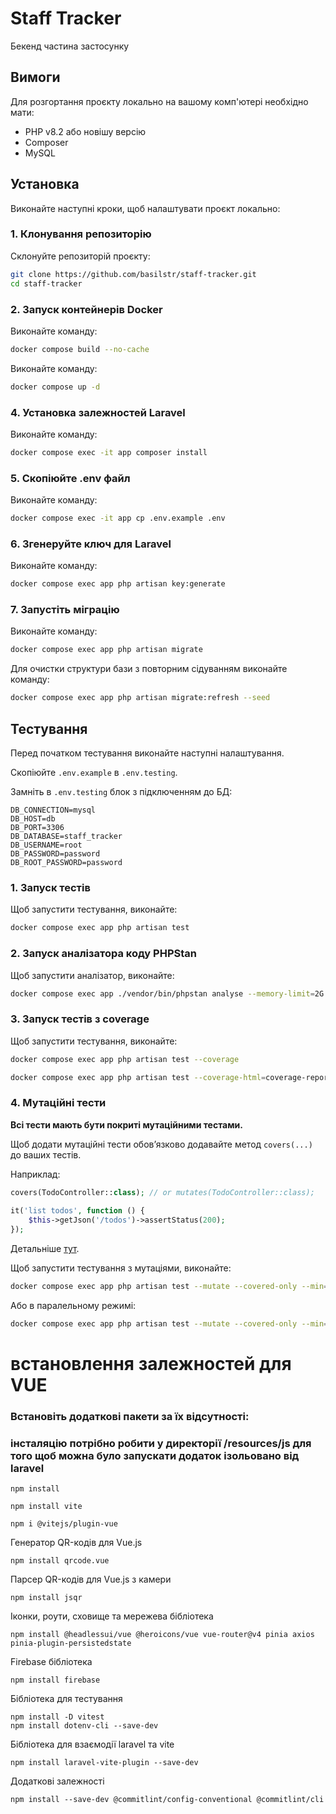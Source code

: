 # Staff Tracker

Бекенд частина застосунку

## Вимоги

Для розгортання проєкту локально на вашому комп'ютері необхідно мати:
- PHP v8.2 або новішу версію
- Composer
- MySQL

## Установка

Виконайте наступні кроки, щоб налаштувати проєкт локально:

### 1. Клонування репозиторію

Склонуйте репозиторій проєкту:

```bash
git clone https://github.com/basilstr/staff-tracker.git
cd staff-tracker
```

### 2. Запуск контейнерів Docker

Виконайте команду:

```bash
docker compose build --no-cache
```

Виконайте команду:

```bash
docker compose up -d
```

### 4. Установка залежностей Laravel

Виконайте команду:

```bash
docker compose exec -it app composer install
```

### 5. Скопіюйте .env файл

Виконайте команду:

```bash
docker compose exec -it app cp .env.example .env
```

### 6. Згенеруйте ключ для Laravel

Виконайте команду:

```bash
docker compose exec app php artisan key:generate
```

### 7. Запустіть міграцію

Виконайте команду:

```bash
docker compose exec app php artisan migrate
```
Для очистки структури бази з повторним сідуванням виконайте команду:

```bash
docker compose exec app php artisan migrate:refresh --seed
```

## Тестування

Перед початком тестування виконайте наступні налаштування.

Скопіюйте `.env.example` в `.env.testing`.

Замніть в `.env.testing` блок з підключенням до БД:
```dotenv
DB_CONNECTION=mysql
DB_HOST=db
DB_PORT=3306
DB_DATABASE=staff_tracker
DB_USERNAME=root
DB_PASSWORD=password
DB_ROOT_PASSWORD=password
```

### 1. Запуск тестів

Щоб запустити тестування, виконайте:

```bash
docker compose exec app php artisan test
```

### 2. Запуск аналізатора коду PHPStan

Щоб запустити аналізатор, виконайте:

```bash
docker compose exec app ./vendor/bin/phpstan analyse --memory-limit=2G
```

### 3. Запуск тестів з coverage

Щоб запустити тестування, виконайте:

```bash
docker compose exec app php artisan test --coverage
```

```bash
docker compose exec app php artisan test --coverage-html=coverage-report
```

### 4. Мутаційні тести

**Всі тести мають бути покриті мутаційними тестами.**

Щоб додати мутаційні тести обовʼязково додавайте метод `covers(...)` до ваших тестів.

Наприклад:
```php
covers(TodoController::class); // or mutates(TodoController::class);
 
it('list todos', function () {
    $this->getJson('/todos')->assertStatus(200);
});
```
Детальніше [тут](https://pestphp.com/docs/mutation-testing).

Щоб запустити тестування з мутаціями, виконайте:

```bash
docker compose exec app php artisan test --mutate --covered-only --min=100
```
Або в паралельному режимі:
```bash
docker compose exec app php artisan test --mutate --covered-only --min=100 --parallel
```

# встановлення залежностей для VUE
### Встановіть додаткові пакети за їх відсутності:
### інсталяцію потрібно робити у директорії /resources/js для того щоб можна було запускати додаток ізольовано від laravel
```
npm install
```

```
npm install vite
```
```
npm i @vitejs/plugin-vue
```

Генератор QR-кодів для Vue.js
```
npm install qrcode.vue
```

Парсер QR-кодів для Vue.js з камери
```
npm install jsqr
```

Іконки, роути, сховище та мережева бібліотека
```
npm install @headlessui/vue @heroicons/vue vue-router@v4 pinia axios pinia-plugin-persistedstate
```

Firebase бібліотека
```
npm install firebase
```

Бібліотека для тестування
```
npm install -D vitest
npm install dotenv-cli --save-dev
```
Бібліотека для взаємодії laravel та vite
```
npm install laravel-vite-plugin --save-dev
```

Додаткові залежності    
```
npm install --save-dev @commitlint/config-conventional @commitlint/cli
```
